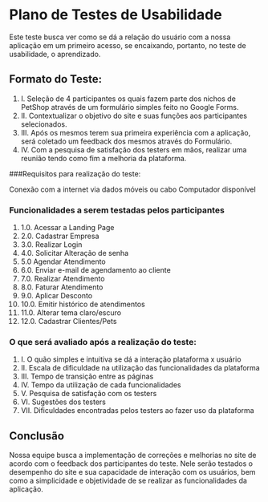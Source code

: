 # Plano de Testes de Usabilidade

Este teste busca ver como se dá a relação do usuário com a nossa aplicação em um primeiro acesso, se encaixando, portanto, no teste de usabilidade, o aprendizado.

## Formato do Teste:

<ol>
<li>I. Seleção de 4 participantes os quais fazem parte dos nichos de PetShop através de um formulário simples feito no Google Forms.</li>
<li>II. Contextualizar o objetivo do site e suas funções aos participantes selecionados.</li>
<li>III. Após os mesmos terem sua primeira experiência com a aplicação, será coletado um feedback dos mesmos através do Formulário.</li>
<li>IV. Com a pesquisa de satisfação dos testers em mãos, realizar uma reunião tendo como fim a melhoria da plataforma.</li>
</ol>

###Requisitos para realização do teste:

Conexão com a internet via dados móveis ou cabo
Computador disponível

### Funcionalidades a serem testadas pelos participantes

<ol>
<li>1.0. Acessar a Landing Page</li>
<li>2.0. Cadastrar Empresa</li>
<li>3.0. Realizar Login</li>
<li>4.0. Solicitar Alteração de senha</li>
<li>5.0 Agendar Atendimento</li>
<li>6.0. Enviar e-mail de agendamento ao cliente</li>
<li>7.0. Realizar Atendimento</li>
<li>8.0. Faturar Atendimento</li>
<li>9.0. Aplicar Desconto</li>
<li>10.0. Emitir histórico de atendimentos</li>
<li>11.0. Alterar tema claro/escuro</li>
<li>12.0. Cadastrar Clientes/Pets</li>
</ol>

### O que será avaliado após a realização do teste:

<ol>
<li>I. O quão simples e intuitiva se dá a interação plataforma x usuário</li>
<li>II. Escala de dificuldade na utilização das funcionalidades da plataforma</li>
<li>III. Tempo de transição entre as páginas</li>
<li>IV. Tempo da utilização de cada funcionalidades</li>
<li>V. Pesquisa de satisfação com os testers</li>
<li>VI. Sugestões dos testers</li>
<li>VII. Dificuldades encontradas pelos testers ao fazer uso da plataforma</li>
</ol>

## Conclusão
Nossa equipe busca a implementação de correções e melhorias no site de acordo com o feedback dos participantes do teste. Nele serão testados o desempenho do site e sua capacidade de interação com os usuários, bem como a simplicidade e objetividade de se realizar as funcionalidades da aplicação.

